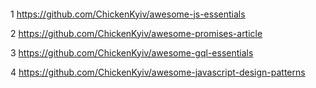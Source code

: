 ####

1 https://github.com/ChickenKyiv/awesome-js-essentials

2 https://github.com/ChickenKyiv/awesome-promises-article

3 https://github.com/ChickenKyiv/awesome-gql-essentials

4 https://github.com/ChickenKyiv/awesome-javascript-design-patterns
